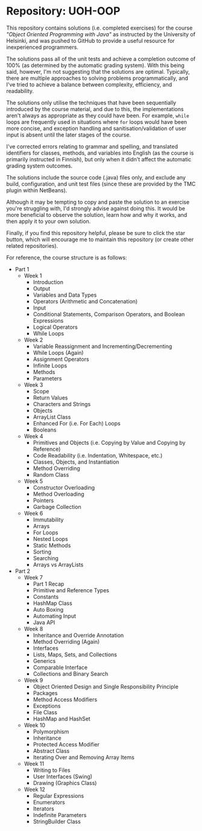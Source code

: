 # Repository: UOH-OOP

This repository contains solutions (i.e. completed exercises) for the course *"Object Oriented Programming with Java"* as instructed by the University of Helsinki, and was pushed to GitHub to provide a useful resource for inexperienced programmers.

The solutions pass all of the unit tests and achieve a completion outcome of 100% (as determined by the automatic grading system). With this being said, however, I'm not suggesting that the solutions are optimal. Typically, there are multiple approaches to solving problems programmatically, and I've tried to achieve a balance between complexity, efficiency, and readability.

The solutions only utilise the techniques that have been sequentially introduced by the course material, and due to this, the implementations aren't always as appropriate as they could have been. For example, `while` loops are frequently used in situations where `for` loops would have been more concise, and exception handling and sanitisation/validation of user input is absent until the later stages of the course.

I've corrected errors relating to grammar and spelling, and translated identifiers for classes, methods, and variables into English (as the course is primarily instructed in Finnish), but only when it didn't affect the automatic grading system outcomes.

The solutions include the source code (.java) files only, and exclude any build, configuration, and unit test files (since these are provided by the TMC plugin within NetBeans).

Although it may be tempting to copy and paste the solution to an exercise you're struggling with, I'd strongly advise against doing this. It would be more beneficial to observe the solution, learn how and why it works, and then apply it to your own solution.

Finally, if you find this repository helpful, please be sure to click the star button, which will encourage me to maintain this repository (or create other related repositories).

For reference, the course structure is as follows:

* Part 1
    * Week 1
        * Introduction
        * Output
        * Variables and Data Types
        * Operators (Arithmetic and Concatenation)
        * Input
        * Conditional Statements, Comparison Operators, and Boolean Expressions
        * Logical Operators
        * While Loops
    * Week 2
        * Variable Reassignment and Incrementing/Decrementing
        * While Loops (Again)
        * Assignment Operators
        * Infinite Loops
        * Methods
        * Parameters
    * Week 3
        * Scope
        * Return Values
        * Characters and Strings
        * Objects
        * ArrayList Class
        * Enhanced For (i.e. For Each) Loops
        * Booleans
    * Week 4
        * Primitives and Objects (i.e. Copying by Value and Copying by Reference)
        * Code Readability (i.e. Indentation, Whitespace, etc.)
        * Classes, Objects, and Instantiation
        * Method Overriding
        * Random Class
    * Week 5
        * Constructor Overloading
        * Method Overloading
        * Pointers
        * Garbage Collection
    * Week 6
        * Immutability
        * Arrays
        * For Loops
        * Nested Loops
        * Static Methods
        * Sorting
        * Searching
        * Arrays vs ArrayLists
* Part 2
    * Week 7
        * Part 1 Recap
        * Primitive and Reference Types
        * Constants
        * HashMap Class
        * Auto Boxing
        * Automating Input
        * Java API
    * Week 8
        * Inheritance and Override Annotation
        * Method Overriding (Again)
        * Interfaces
        * Lists, Maps, Sets, and Collections
        * Generics
        * Comparable Interface
        * Collections and Binary Search
    * Week 9
        * Object Oriented Design and Single Responsibility Principle
        * Packages
        * Method Access Modifiers
        * Exceptions
        * File Class
        * HashMap and HashSet
    * Week 10
        * Polymorphism
        * Inheritance
        * Protected Access Modifier
        * Abstract Class
        * Iterating Over and Removing Array Items
    * Week 11
        * Writing to Files
        * User Interfaces (Swing)
        * Drawing (Graphics Class)
    * Week 12
        * Regular Expressions
        * Enumerators
        * Iterators
        * Indefinite Parameters
        * StringBuilder Class